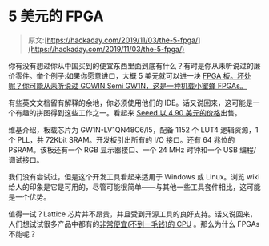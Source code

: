 # 5 美元的 FPGA

> 原文:[https://hackaday.com/2019/11/03/the-5-fpga/](https://hackaday.com/2019/11/03/the-5-fpga/)

你有没有想过你从中国买到的便宜东西里面到底有什么？有时是你从未听说过的廉价零件。举个例子:如果你愿意进口，大概 5 美元就可以进一块 [FPGA 板。坏处呢？你可能从未听说过 GOWIN Semi GW1N，这是一种机载小蜜蜂 FPGAs。](https://www.cnx-software.com/2019/10/15/5-tang-nano-fpga-board-gowin-gw1n-littlebee-fpga/)

有些英文文档留有解释的余地，你必须使用他们的 IDE。话又说回来，这可能是一个有趣的拼图得到这些工作之一。看起来 [Seeed 以 4.90 美元的价格](https://www.seeedstudio.com/Sipeed-Tang-Nano-FPGA-board-powered-by-GW1N-1-FPGA-p-4304.html)出售。

维基介绍，板载芯片为 GW1N-LV1QN48C6/I5，配备 1152 个 LUT4 逻辑资源，1 个 PLL，共 72Kbit SRAM。开发板引出所有的 I/O 接口。还有 64 兆位的 PSRAM。该板还有一个 RGB 显示器接口、一个 24 MHz 时钟和一个 USB 编程/调试接口。

我们没有尝试过，但是这个开发工具看起来适用于 Windows 或 Linux。浏览 wiki 给人的印象是它是可用的，尽管可能很简单——与其他一些工具套件相比，这可能是一个优势。

值得一试？Lattice 芯片并不昂贵，并且受到开源工具的良好支持。话又说回来，人们想试试很多产品中都有的[非常便宜(不到一毛钱)的 CPU](https://hackaday.com/2019/08/28/everything-you-want-to-know-about-the-cheapest-processors-available/) 。那么为什么 FPGAs 不能呢？